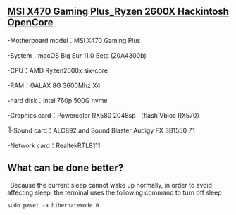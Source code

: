 ## <u>**MSI X470 Gaming Plus_Ryzen 2600X Hackintosh OpenCore**</u>

-Motherboard model：MSI X470 Gaming Plus 

-System：macOS Big Sur 11.0 Beta (20A4300b)

-CPU：AMD Ryzen2600x six-core

-RAM：GALAX 8G 3600Mhz X4

-hard disk：intel 760p 500G nvme

-Graphics card：Powercolor RX580 2048sp （flash Vbios RX570）

ÍÎ-Sound card：ALC892 and Sound Blaster Audigy FX SB1550 7.1

-Network card：RealtekRTL8111 



## **What can be done better?**

-Because the current sleep cannot wake up normally, in order to avoid affecting sleep, the terminal uses the following command to turn off sleep

`sudo pmset -a hibernatemode 0`
